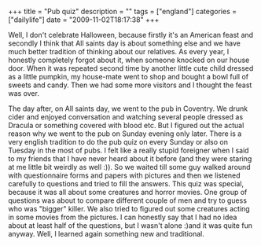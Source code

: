 +++
title = "Pub quiz"
description = ""
tags = ["england"]
categories = ["dailylife"]
date = "2009-11-02T18:17:38"
+++

Well, I don't celebrate Halloween, because firstly it's an American feast and secondly I think that
All saints day is about something else and we have much better tradition of thinking about our
relatives. As every year, I honestly completely forgot about it, when someone knocked on our house
door. When it was repeated second time by another little cute child dressed as a little pumpkin, my
house-mate went to shop and bought a bowl full of sweets and candy. Then we had some more visitors
and I thought the feast was over.


The day after, on All saints day, we went to the pub in Coventry. We drunk cider and enjoyed
conversation and watching several people dressed as Dracula or something covered with blood etc.
But I figured out the actual reason why we went to the pub on Sunday evening only later. There is a
very english tradition to do the pub quiz on every Sunday or also on Tuesday in the most of pubs. I
felt like a really stupid foreigner when I said to my friends that I have never heard about it
before (and they were staring at me little bit weirdly as well :)). So we waited till some guy
walked around with questionnaire forms and papers with pictures and then we listened carefully to
questions and tried to fill the answers. This quiz was special, because it was all about some
creatures and horror movies. One group of questions was about to compare different couple of men
and try to guess who was "bigger" killer. We also tried to figured out some creatures acting in
some movies from the pictures. I can honestly say that I had no idea about at least half of the
questions, but I wasn't alone :)and it was quite fun anyway. Well, I learned again something new
and traditional.
